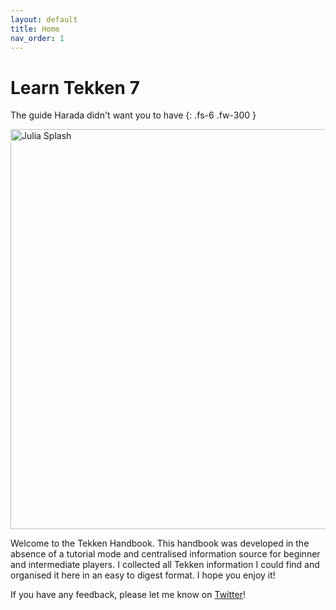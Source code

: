 ```yaml
---
layout: default
title: Home
nav_order: 1
---
```


# Learn Tekken 7

The guide Harada didn't want you to have
{: .fs-6 .fw-300 }

<img src="https://i.imgur.com/6npK200.jpg" alt="Julia Splash"
 width="1920" height="640">

Welcome to the Tekken Handbook.
This handbook was developed in the absence of a tutorial mode and centralised information
source for beginner and intermediate players. I collected all Tekken information
I could find and organised it here in an easy to digest format.
I hope you enjoy it!

If you have any feedback, please let me know on [Twitter](https://twitter.com/iamopeik)!
